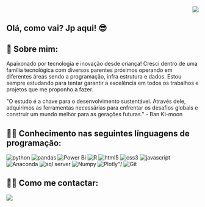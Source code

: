 <div>
  <div align="right">
      <img src="https://raw.githubusercontent.com/gist/joaomalonso/c673ed65a5aadbdb9f0bde05e946b514/raw/d4d25bd9c6456336624d848defc18e562642b206/githubcardjp.svg"\>
  </div>

  <div align="left">
    
## Olá, como vai? Jp aqui! 😎

  
  ## 🚀 Sobre mim: 
  

Apaixonado por tecnologia e inovação desde criança! Cresci dentro de uma família tecnológica com diversos parentes próximos operando em diferentes áreas sendo a programação, infra estrutura e dados.
Estou sempre estudando para tentar garantir a excelência em todos os trabalhos e projetos que me proponho a fazer. 

"O estudo é a chave para o desenvolvimento sustentável. Através dele, adquirimos as ferramentas necessárias para enfrentar os desafios globais e construir um mundo melhor para as gerações futuras." - Ban Ki-moon

  
 ## 👨‍💻 Conhecimento nas seguintes línguagens de programação:
 

   <img src="https://img.shields.io/badge/Python-3776AB?style=for-the-badge&logo=python&logoColor=white"  alt="python"/>
   <img src="https://img.shields.io/badge/Pandas-2C2D72?style=for-the-badge&logo=pandas&logoColor=white"  alt="pandas"/>
   <img src="https://img.shields.io/badge/power_bi-F2C811?style=for-the-badge&logo=powerbi&logoColor=black"  alt="Power Bi"/>
   <img src="https://img.shields.io/badge/R-276DC3?style=for-the-badge&logo=r&logoColor=white"  alt="R"/>

   <img src="https://img.shields.io/badge/HTML5-E34F26?style=for-the-badge&logo=html5&logoColor=white"  alt="html5"/>
   <img src="https://img.shields.io/badge/CSS3-1572B6?style=for-the-badge&logo=css3&logoColor=white"  alt="css3"/>
   <img src="https://img.shields.io/badge/JavaScript-323330?style=for-the-badge&logo=javascript&logoColor=F7DF1E"  alt="javascript"/>

   <img src="https://img.shields.io/badge/Anaconda-%2344A833.svg?style=for-the-badge&logo=anaconda&logoColor=white"  alt="Anaconda"/>
   <img src="https://img.shields.io/badge/Microsoft%20SQL%20Server-CC2927?style=for-the-badge&logo=microsoft%20sql%20server&logoColor=white"  alt="sql server"/>
   <img src="https://img.shields.io/badge/numpy-%23013243.svg?style=for-the-badge&logo=numpy&logoColor=white"  alt="Numpy"/>
   <img src="https://img.shields.io/badge/Plotly-%233F4F75.svg?style=for-the-badge&logo=plotly&logoColor=white" alt= Plotly"/>
   <img src="https://img.shields.io/badge/git-%23F05033.svg?style=for-the-badge&logo=git&logoColor=white))https://img.shields.io/badge/git-%23F05033.svg?style=for-the-badge&logo=git&logoColor=white"  alt="Git"/>
  
   ## 👋🏻 Como me contactar: 
  
[<img  src="https://img.shields.io/badge/LinkedIn-0077B5?style=for-the-badge&logo=linkedin&logoColor=white" />](https://www.linkedin.com/in/joão-pedro-m-81612216a/)
</div>
</div>

